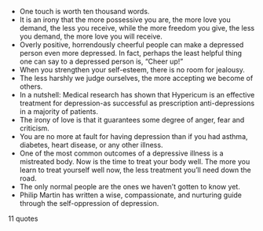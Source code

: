  - One touch is worth ten thousand words.
 - It is an irony that the more possessive you are, the more love you demand, the less you receive, while the more freedom you give, the less you demand, the more love you will receive.
 - Overly positive, horrendously cheerful people can make a depressed person even more depressed. In fact, perhaps the least helpful thing one can say to a depressed person is, “Cheer up!”
 - When you strengthen your self-esteem, there is no room for jealousy.
 - The less harshly we judge ourselves, the more accepting we become of others.
 - In a nutshell: Medical research has shown that Hypericum is an effective treatment for depression-as successful as prescription anti-depressions in a majority of patients.
 - The irony of love is that it guarantees some degree of anger, fear and criticism.
 - You are no more at fault for having depression than if you had asthma, diabetes, heart disease, or any other illness.
 - One of the most common outcomes of a depressive illness is a mistreated body. Now is the time to treat your body well. The more you learn to treat yourself well now, the less treatment you’ll need down the road.
 - The only normal people are the ones we haven’t gotten to know yet.
 - Philip Martin has written a wise, compassionate, and nurturing guide through the self-oppression of depression.

11 quotes